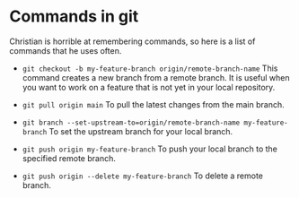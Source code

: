 # Commands in git

Christian is horrible at remembering commands, so here is a list of commands that he uses often.

- `git checkout -b my-feature-branch origin/remote-branch-name` 
This command creates a new branch from a remote branch. It is useful when you want to work on a feature that is not yet in your local repository.

- `git pull origin main` 
To pull the latest changes from the main branch.

- `git branch --set-upstream-to=origin/remote-branch-name my-feature-branch`
To set the upstream branch for your local branch.

- `git push origin my-feature-branch`
To push your local branch to the specified remote branch.

- `git push origin --delete my-feature-branch`
To delete a remote branch.


